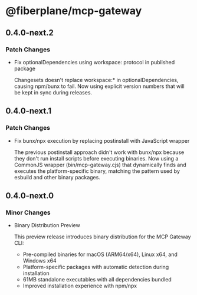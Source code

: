 # @fiberplane/mcp-gateway

## 0.4.0-next.2

### Patch Changes

- Fix optionalDependencies using workspace: protocol in published package

  Changesets doesn't replace workspace:\* in optionalDependencies, causing npm/bunx to fail. Now using explicit version numbers that will be kept in sync during releases.

## 0.4.0-next.1

### Patch Changes

- Fix bunx/npx execution by replacing postinstall with JavaScript wrapper

  The previous postinstall approach didn't work with bunx/npx because they don't run install scripts before executing binaries. Now using a CommonJS wrapper (bin/mcp-gateway.cjs) that dynamically finds and executes the platform-specific binary, matching the pattern used by esbuild and other binary packages.

## 0.4.0-next.0

### Minor Changes

- Binary Distribution Preview

  This preview release introduces binary distribution for the MCP Gateway CLI:

  - Pre-compiled binaries for macOS (ARM64/x64), Linux x64, and Windows x64
  - Platform-specific packages with automatic detection during installation
  - 61MB standalone executables with all dependencies bundled
  - Improved installation experience with npm/npx
